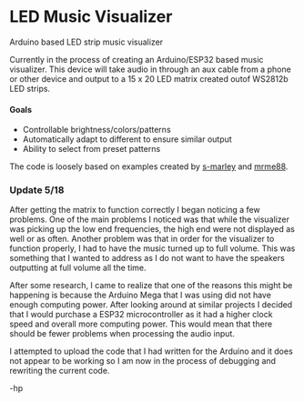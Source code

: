 # LED Music Visualizer
Arduino based LED strip music visualizer

Currently in the process of creating an Arduino/ESP32 based music visualizer. This device will take audio in through an aux cable from a phone or other device and output to a 15 x 20 LED matrix created outof WS2812b LED strips.

#### Goals
- Controllable brightness/colors/patterns
- Automatically adapt to different to ensure similar output 
- Ability to select from preset patterns

The code is loosely based on examples created by [s-marley](https://github.com/s-marley/ESP32_FFT_VU) and [mrme88](https://github.com/mrme88/Arduino-Audio-Visualizer).

### Update 5/18
After getting the matrix to function correctly I began noticing a few problems. One of the main problems I noticed was that while the visualizer was picking up the low end frequencies, the high end were not displayed as well or as often. Another problem was that in order for the visualizer to function properly, I had to have the music turned up to full volume. This was something that I wanted to address as I do not want to have the speakers outputting at full volume all the time. 

After some research, I came to realize that one of the reasons this might be happening is because the Arduino Mega that I was using did not have enough computing power. After looking around at similar projects I decided that I would purchase a ESP32 microcontroller as it had a higher clock speed and overall more computing power. This would mean that there should be fewer problems when processing the audio input. 

I attempted to upload the code that I had written for the Arduino and it does not appear to be working so I am now in the process of debugging and rewriting the current code. 

-hp
